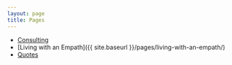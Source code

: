 ```yaml
---
layout: page
title: Pages
---
```


* [Consulting]({{site.baseurl}}/pages/consulting/)
* [Living with an Empath]({{ site.baseurl }}/pages/living-with-an-empath/)
* [Quotes]({{site.baseurl}}/pages/quotes/)

